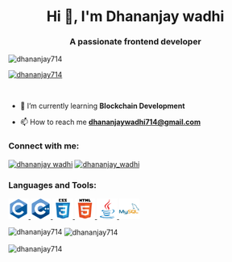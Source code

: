<h1 align="center">Hi 👋, I'm Dhananjay wadhi</h1>
<h3 align="center">A passionate frontend developer </h3>

<p align="left"> <img src="https://komarev.com/ghpvc/?username=dhananjay714&label=Profile%20views&color=0e75b6&style=flat" alt="dhananjay714" /> </p>

<p align="left"> <a href="https://github.com/ryo-ma/github-profile-trophy"><img src="https://github-profile-trophy.vercel.app/?username=dhananjay714" alt="dhananjay714" /></a> </p>

<p align="left"> <a href="https://twitter.com/" target="blank"><img src="https://img.shields.io/twitter/follow/?logo=twitter&style=for-the-badge" alt="" /></a> </p>

- 🌱 I’m currently learning **Blockchain Development**

- 📫 How to reach me **dhananjaywadhi714@gmail.com**

<h3 align="left">Connect with me:</h3>
<p align="left">
<a href="https://linkedin.com/in/dhananjay wadhi" target="blank"><img align="center" src="https://raw.githubusercontent.com/rahuldkjain/github-profile-readme-generator/master/src/images/icons/Social/linked-in-alt.svg" alt="dhananjay wadhi" height="30" width="40" /></a>
<a href="https://instagram.com/dhananjay_wadhi" target="blank"><img align="center" src="https://raw.githubusercontent.com/rahuldkjain/github-profile-readme-generator/master/src/images/icons/Social/instagram.svg" alt="dhananjay_wadhi" height="30" width="40" /></a>
</p>

<h3 align="left">Languages and Tools:</h3>
<p align="left"> <a href="https://www.cprogramming.com/" target="_blank" rel="noreferrer"> <img src="https://raw.githubusercontent.com/devicons/devicon/master/icons/c/c-original.svg" alt="c" width="40" height="40"/> </a> <a href="https://www.w3schools.com/cpp/" target="_blank" rel="noreferrer"> <img src="https://raw.githubusercontent.com/devicons/devicon/master/icons/cplusplus/cplusplus-original.svg" alt="cplusplus" width="40" height="40"/> </a> <a href="https://www.w3schools.com/css/" target="_blank" rel="noreferrer"> <img src="https://raw.githubusercontent.com/devicons/devicon/master/icons/css3/css3-original-wordmark.svg" alt="css3" width="40" height="40"/> </a> <a href="https://www.w3.org/html/" target="_blank" rel="noreferrer"> <img src="https://raw.githubusercontent.com/devicons/devicon/master/icons/html5/html5-original-wordmark.svg" alt="html5" width="40" height="40"/> </a> <a href="https://www.java.com" target="_blank" rel="noreferrer"> <img src="https://raw.githubusercontent.com/devicons/devicon/master/icons/java/java-original.svg" alt="java" width="40" height="40"/> </a> <a href="https://www.mysql.com/" target="_blank" rel="noreferrer"> <img src="https://raw.githubusercontent.com/devicons/devicon/master/icons/mysql/mysql-original-wordmark.svg" alt="mysql" width="40" height="40"/> </a> </p>

<p><img align="left" src="https://github-readme-stats.vercel.app/api/top-langs?username=dhananjay714&show_icons=true&locale=en&layout=compact" alt="dhananjay714" /></p>

<p>&nbsp;<img align="center" src="https://github-readme-stats.vercel.app/api?username=dhananjay714&show_icons=true&locale=en" alt="dhananjay714" /></p>

<p><img align="center" src="https://github-readme-streak-stats.herokuapp.com/?user=dhananjay714&" alt="dhananjay714" /></p>
